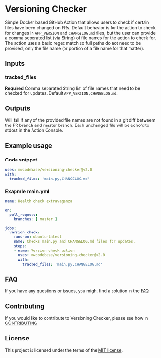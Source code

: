 # Versioning Checker

Simple Docker based GitHub Action that allows users to check if certain files have been changed on PRs. Default behavior is for the action to check for changes in `APP_VERSION` and `CHANGELOG.md` files, but the user can provide a comma seperated list (via String) of file names for the action to check for. The action uses a basic regex match so full paths do not need to be provided, only the file name (or portion of a file name for that matter).

## Inputs

### tracked_files

**Required**  Comma separated String list of file names that need to be checked for updates. Default `APP_VERSION,CHANGELOG.md`.

## Outputs

Will fail if any of the provided file names are not found in a git diff betweem the PR branch and master branch. Each unchanged file will be echo'd to stdout in the Action Console.

## Example usage

### Code snippet

``` YAML
uses: mwcodebase/versioning-checker@v2.0
with:
  tracked_files: 'main.py,CHANGELOG.md'
```

### Exapmle main.yml

``` YAML
name: Health check extravaganza

on:
  pull_request:
    branches: [ master ]

jobs:
  version_check:
    runs-on: ubuntu-latest
    name: Checks main.py and CHANGELOG.md files for updates.
    steps:
    - name: Version check action
      uses: mwcodebase/versioning-checker@v2.0
      with:
        tracked_files: 'main.py,CHANGELOG.md'
```

## FAQ

If you have any questions or issues, you might find a solution in the [FAQ](FAQ.md)

## Contributing

If you would like to contribute to Versioning Checker, please see how in [CONTRIBUTING](CONTRIBUTING.md)

## License

This project is licensed under the terms of the [MIT license](LICENSE.txt).
